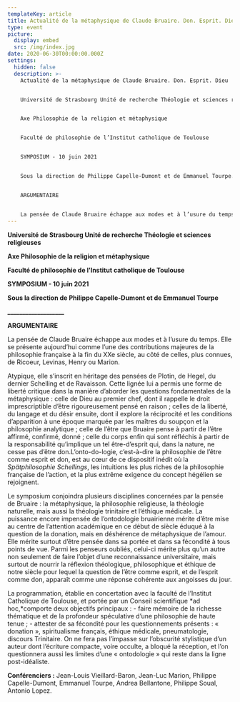 ```yaml
---
templateKey: article
title: Actualité de la métaphysique de Claude Bruaire. Don. Esprit. Dieu
type: event
picture:
  display: embed
  src: /img/index.jpg
date: 2020-06-30T00:00:00.000Z
settings:
  hidden: false
  description: >-
    Actualité de la métaphysique de Claude Bruaire. Don. Esprit. Dieu


    Université de Strasbourg Unité de recherche Théologie et sciences religieuses


    Axe Philosophie de la religion et métaphysique


    Faculté de philosophie de l’Institut catholique de Toulouse


    SYMPOSIUM - 10 juin 2021


    Sous la direction de Philippe Capelle-Dumont et de Emmanuel Tourpe.


    ARGUMENTAIRE


    La pensée de Claude Bruaire échappe aux modes et à l’usure du temps. Elle se présente aujourd’hui comme l’une des contributions majeures de la philosophie française à la fin du XXe siècle, au côté de celles, plus connues, de Ricoeur, Levinas, Henry ou Marion.
---
```

**Université de Strasbourg Unité de recherche Théologie et sciences religieuses**

**Axe Philosophie de la religion et métaphysique**

**Faculté de philosophie de l’Institut catholique de Toulouse**

**SYMPOSIUM - 10 juin 2021**

**Sous la direction de Philippe Capelle-Dumont et de Emmanuel Tourpe**

**\_\_\_\_\_\_\_\_\_\_\_\_\_\_\_\_\_\__**

**ARGUMENTAIRE**

La pensée de Claude Bruaire échappe aux modes et à l’usure du temps. Elle se présente aujourd’hui comme l’une des contributions majeures de la philosophie française à la fin du XXe siècle, au côté de celles, plus connues, de Ricoeur, Levinas, Henry ou Marion.

Atypique, elle s’inscrit en héritage des pensées de Plotin, de Hegel, du dernier Schelling et de Ravaisson. Cette lignée lui a permis une forme de liberté critique dans la manière d’aborder les questions fondamentales de la métaphysique : celle de Dieu au premier chef, dont il rappelle le droit imprescriptible d’être rigoureusement pensé en raison ; celles de la liberté, du langage et du désir ensuite, dont il explore la réciprocité et les conditions d’apparition à une époque marquée par les maîtres du soupçon et la philosophie analytique ; celle de l’être que Bruaire pense à partir de l’être affirmé, confirmé, donné ; celle du corps enfin qui sont réfléchis à partir de la responsabilité qu’implique un tel être-d’esprit qui, dans la nature, ne cesse pas d’être don.L’onto-do-logie, c’est-à-dire la philosophie de l’être comme esprit et don, est au cœur de ce dispositif inédit où la *Spätphilosophie Schellings*, les intuitions les plus riches de la philosophie française de l’action, et la plus extrême exigence du concept hégélien se rejoignent.

Le symposium conjoindra plusieurs disciplines concernées par la pensée de Bruaire : la métaphysique, la philosophie religieuse, la théologie naturelle, mais aussi la théologie trinitaire et l’éthique médicale. La puissance encore impensée de l’ontodologie bruairienne mérite d’être mise au centre de l’attention académique en ce début de siècle éduqué à la question de la donation, mais en déshérence de métaphysique de l’amour. Elle mérite surtout d’être pensée dans sa portée et dans sa fécondité à tous points de vue. Parmi les penseurs oubliés, celui-ci mérite plus qu’un autre non seulement de faire l’objet d’une reconnaissance universitaire, mais surtout de nourrir la réflexion théologique, philosophique et éthique de notre siècle pour lequel la question de l’être comme esprit, et de l’esprit comme don, apparaît comme une réponse cohérente aux angoisses du jour.

La programmation, établie en concertation avec la faculté de l’Institut Catholique de Toulouse, et portée par un Conseil scientifique *ad hoc,*comporte deux objectifs principaux : - faire mémoire de la richesse thématique et de la profondeur spéculative d’une philosophie de haute tenue ; - attester de sa fécondité pour les questionnements présents : « donation », spiritualisme français, éthique médicale, pneumatologie, discours Trinitaire. On ne fera pas l’impasse sur l’obscurité stylistique d’un auteur dont l’écriture compacte, voire occulte, a bloqué la réception, et l’on questionnera aussi les limites d’une « ontodologie » qui reste dans la ligne post-idéaliste.

**Conférenciers :** Jean-Louis Vieillard-Baron, Jean-Luc Marion, Philippe Capelle-Dumont, Emmanuel Tourpe, Andrea Bellantone, Philippe Soual, Antonio Lopez.